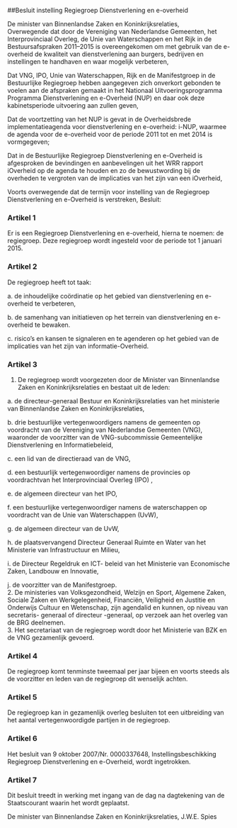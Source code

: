 <meta http-equiv='Content-Type' content='text/html; charset=utf-8' />

##Besluit instelling Regiegroep Dienstverlening en e-overheid

De minister van Binnenlandse Zaken en Koninkrijksrelaties,  
Overwegende dat door de Vereniging van Nederlandse Gemeenten, het Interprovinciaal Overleg, de Unie van Waterschappen en het Rijk in de Bestuursafspraken 2011–2015 is overeengekomen om met gebruik van de e-overheid de kwaliteit van dienstverlening aan burgers, bedrijven en instellingen te handhaven en waar mogelijk verbeteren,

Dat VNG, IPO, Unie van Waterschappen, Rijk en de Manifestgroep in de Bestuurlijke Regiegroep hebben aangegeven zich onverkort gebonden te voelen aan de afspraken gemaakt in het Nationaal Uitvoeringsprogramma Programma Dienstverlening en e-Overheid (NUP) en daar ook deze kabinetsperiode uitvoering aan zullen geven,

Dat de voortzetting van het NUP is gevat in de Overheidsbrede implementatieagenda voor dienstverlening en e-overheid: i-NUP, waarmee de agenda voor de e-overheid voor de periode 2011 tot en met 2014 is vormgegeven;

Dat in de Bestuurlijke Regiegroep Dienstverlening en e-Overheid is afgesproken de bevindingen en aanbevelingen uit het WRR rapport iOverheid op de agenda te houden en zo de bewustwording bij de overheden te vergroten van de implicaties van het zijn van een iOverheid,

Voorts overwegende dat de termijn voor instelling van de Regiegroep Dienstverlening en e-Overheid is verstreken,
Besluit:    

### Artikel  1  

Er is een Regiegroep Dienstverlening en e-overheid, hierna te noemen: de regiegroep. Deze regiegroep wordt ingesteld voor de periode tot 1 januari 2015. 

### Artikel  2  

De regiegroep heeft tot taak: 

a. de inhoudelijke coördinatie op het gebied van dienstverlening en e-overheid te verbeteren,  

b. de samenhang van initiatieven op het terrein van dienstverlening en e-overheid te bewaken.  

c. risico’s en kansen te signaleren en te agenderen op het gebied van de implicaties van het zijn van informatie-Overheid.   

### Artikel  3  

1.  De regiegroep wordt voorgezeten door de Minister van Binnenlandse Zaken en Koninkrijksrelaties en bestaat uit de leden: 

a. de directeur-generaal Bestuur en Koninkrijksrelaties van het ministerie van Binnenlandse Zaken en Koninkrijksrelaties,  

b. drie bestuurlijke vertegenwoordigers namens de gemeenten op voordracht van de Vereniging van Nederlandse Gemeenten (VNG), waaronder de voorzitter van de VNG-subcommissie Gemeentelijke Dienstverlening en Informatiebeleid,  

c. een lid van de directieraad van de VNG,  

d. een bestuurlijk vertegenwoordiger namens de provincies op voordrachtvan het Interprovinciaal Overleg (IPO) ,  

e. de algemeen directeur van het IPO,  

f. een bestuurlijke vertegenwoordiger namens de waterschappen op voordracht van de Unie van Waterschappen (UvW),  

g. de algemeen directeur van de UvW,  

h. de plaatsvervangend Directeur Generaal Ruimte en Water van het Ministerie van Infrastructuur en Milieu,  

i. de Directeur Regeldruk en ICT- beleid van het Ministerie van Economische Zaken, Landbouw en Innovatie,  

j. de voorzitter van de Manifestgroep.     
2.  De ministeries van Volksgezondheid, Welzijn en Sport, Algemene Zaken, Sociale Zaken en Werkgelegenheid, Financiën, Veiligheid en Justitie en Onderwijs Cultuur en Wetenschap, zijn agendalid en kunnen, op niveau van secretaris- generaal of directeur -generaal, op verzoek aan het overleg van de BRG deelnemen.   
3.  Het secretariaat van de regiegroep wordt door het Ministerie van BZK en de VNG gezamenlijk gevoerd.  

### Artikel  4  

De regiegroep komt tenminste tweemaal per jaar bijeen en voorts steeds als de voorzitter en leden van de regiegroep dit wenselijk achten. 

### Artikel  5  

De regiegroep kan in gezamenlijk overleg besluiten tot een uitbreiding van het aantal vertegenwoordigde partijen in de regiegroep. 

### Artikel  6  

Het besluit van 9 oktober 2007/Nr. 0000337648, Instellingsbeschikking Regiegroep Dienstverlening en e-Overheid, wordt ingetrokken. 

### Artikel  7  

Dit besluit treedt in werking met ingang van de dag na dagtekening van de Staatscourant waarin het wordt geplaatst. 

De 
minister van Binnenlandse Zaken en Koninkrijksrelaties, 
J.W.E. Spies     
